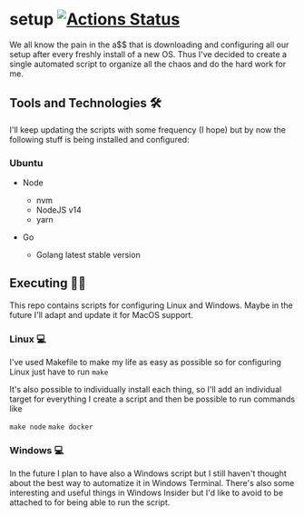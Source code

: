 # setup [![Actions Status](https://github.com/Andy9822/setup/workflows/linux/badge.svg)](https://github.com/Andy9822/setup/actions)

We all know the pain in the a$$ that is downloading and configuring all our setup after every freshly install of a new OS. Thus I've decided to create a single automated script to organize all the chaos and do the hard work for me.

## Tools and Technologies 🛠 

I'll keep updating the scripts with some frequency (I hope) but by now the following stuff is being installed and configured:

### Ubuntu
- Node
    - nvm
    - NodeJS v14
    - yarn

- Go
    - Golang latest stable version

## Executing  👨‍💻
This repo contains scripts for configuring Linux and Windows.
Maybe in the future I'll adapt and update it for MacOS support.

### Linux 💻
I've used Makefile to make my life as easy as possible so for configuring Linux just have to run
```make ```

It's also possible to individually install each thing, so I'll add an individual target for everything I create a script and then be possible to run commands like

```make node```
```make docker```

### Windows 💻

In the future I plan to have also a Windows script but I still haven't thought about the best way to automatize it in Windows Terminal. There's also some interesting and useful things in Windows Insider but I'd like to avoid to be attached to for being able to run the script.

